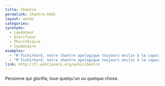 ```yaml
---
title: Chantre
permalink: chantre.html
layout: words
categories:
synonyms:
  - Laudateur
  - Glorifieur
  - Thuriféraire
  - Caudataire
examples:
  - "M Tschirhard, notre chantre apologique toujours enclin à la capucinade rhétorique !"
  - "M Tschirhard, notre chantre apologique toujours enclin à la capucinade alambiquée !"
link: http://fr.wiktionary.org/wiki/chantre
---
```


Personne qui glorifie, loue quelqu'un ou quelque chose.
